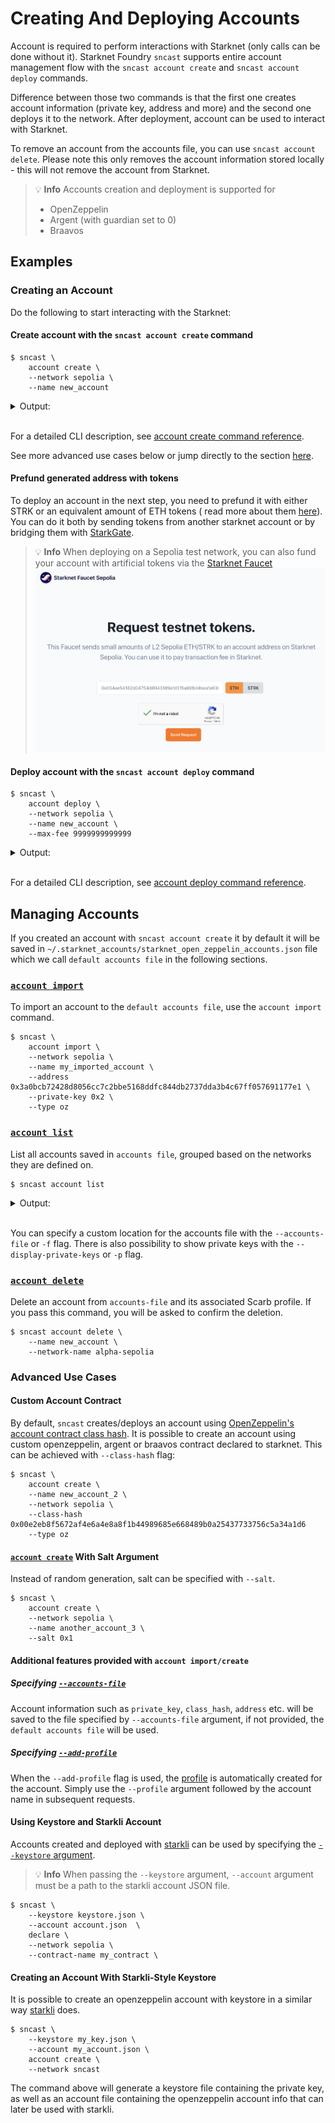 # Creating And Deploying Accounts

Account is required to perform interactions with Starknet (only calls can be done without it). Starknet Foundry `sncast`
supports
entire account management flow with the `sncast account create` and `sncast account deploy` commands.

Difference between those two commands is that the first one creates account information (private key, address and more)
and the second one deploys it to the network. After deployment, account can be used to interact with Starknet.

To remove an account from the accounts file, you can use  `sncast account delete`. Please note this only removes the
account information stored locally - this will not remove the account from Starknet.

> 💡 **Info**
> Accounts creation and deployment is supported for
>  - OpenZeppelin
>  - Argent (with guardian set to 0)
>  - Braavos

## Examples

### Creating an Account

Do the following to start interacting with the Starknet:

#### Create account with the `sncast account create` command

```shell
$ sncast \
    account create \
    --network sepolia \
    --name new_account
```

<details>
<summary>Output:</summary>

```shell
command: account create
add_profile: --add-profile flag was not set. No profile added to snfoundry.toml
address: [..]
max_fee: [..]
message: Account successfully created. Prefund generated address with at least <max_fee> STRK tokens or an equivalent amount of ETH tokens. It is good to send more in the case of higher demand.

To see account creation details, visit:
account: https://sepolia.starkscan.co/contract/[..]
```

</details>
<br>

For a detailed CLI description, see [account create command reference](../appendix/sncast/account/create.md).

See more advanced use cases below or jump directly to the section [here](#advanced-use-cases).

#### Prefund generated address with tokens

To deploy an account in the next step, you need to prefund it with either STRK or an equivalent amount of ETH tokens (
read more about them [here](https://docs.starknet.io/architecture-and-concepts/economics-of-starknet/)).
You can do it both by sending tokens from another starknet account or by bridging them
with [StarkGate](https://starkgate.starknet.io/).

> 💡 **Info**
> When deploying on a Sepolia test network, you can also fund your account with artificial tokens via
> the [Starknet Faucet](https://starknet-faucet.vercel.app)
> ![image](images/starknet-faucet-sepolia.png)

#### Deploy account with the `sncast account deploy` command

<!-- TODO(#2736) -->
<!-- { "ignored": true } -->
```shell
$ sncast \
    account deploy \
    --network sepolia \
	--name new_account \
	--max-fee 9999999999999
```

<details>
<summary>Output:</summary>

```shell
command: account deploy
transaction_hash: [..]

To see invocation details, visit:
transaction: https://sepolia.starkscan.co/tx/[..]
```

</details>
<br>

For a detailed CLI description, see [account deploy command reference](../appendix/sncast/account/deploy.md).

## Managing Accounts

If you created an account with `sncast account create` it by default it will be saved in
`~/.starknet_accounts/starknet_open_zeppelin_accounts.json` file which we call `default accounts file` in the following
sections.

### [`account import`](../appendix/sncast/account/import.md)

To import an account to the `default accounts file`, use the `account import` command.

```shell
$ sncast \
    account import \
	--network sepolia \
    --name my_imported_account \
    --address 0x3a0bcb72428d8056cc7c2bbe5168ddfc844db2737dda3b4c67ff057691177e1 \
    --private-key 0x2 \
    --type oz
```

### [`account list`](../appendix/sncast/account/list.md)

List all accounts saved in `accounts file`, grouped based on the networks they are defined on.

<!-- TODO(#2736) -->
<!-- { "ignored_output": true } -->
```shell
$ sncast account list
```

<details>
<summary>Output:</summary>

```shell
Available accounts (at [..]):
- new_account:
  network: alpha-sepolia
  public key: [..]
  address: [..]
  salt: [..]
  class hash: [..]
  deployed: false
  legacy: false
  type: OpenZeppelin

- my_account:
  network: alpha-sepolia
  public key: 0x48234b9bc6c1e749f4b908d310d8c53dae6564110b05ccf79016dca8ce7dfac
  address: 0x6f4621e7ad43707b3f69f9df49425c3d94fdc5ab2e444bfa0e7e4edeff7992d
  deployed: true
  type: OpenZeppelin
```

</details>
<br>

You can specify a custom location for the accounts file with the `--accounts-file` or `-f` flag.
There is also possibility to show private keys with the `--display-private-keys` or `-p` flag.

### [`account delete`](../appendix/sncast/account/delete.md)

Delete an account from `accounts-file` and its associated Scarb profile. If you pass this command, you will be asked to
confirm the deletion.

```shell
$ sncast account delete \
    --name new_account \
    --network-name alpha-sepolia
```

### Advanced Use Cases

#### Custom Account Contract

By default, `sncast` creates/deploys an account
using [OpenZeppelin's account contract class hash](https://starkscan.co/class/0x00e2eb8f5672af4e6a4e8a8f1b44989685e668489b0a25437733756c5a34a1d6).
It is possible to create an account using custom openzeppelin, argent or braavos contract declared to starknet. This can
be achieved
with `--class-hash` flag:

```shell
$ sncast \
    account create \
    --name new_account_2 \
    --network sepolia \
    --class-hash 0x00e2eb8f5672af4e6a4e8a8f1b44989685e668489b0a25437733756c5a34a1d6
    --type oz
```

#### [`account create`](../appendix/sncast/account/create.md) With Salt Argument

Instead of random generation, salt can be specified with `--salt`.

```shell
$ sncast \
    account create \
    --network sepolia \
    --name another_account_3 \
    --salt 0x1
```

#### Additional features provided with `account import/create`

##### Specifying [`--accounts-file`](../appendix/sncast/account/create.md#create)

Account information such as `private_key`, `class_hash`, `address` etc. will be saved to the file specified by
`--accounts-file` argument,
if not provided, the `default accounts file` will be used.

##### Specifying [`--add-profile`](../appendix/sncast/account/create.md#--add-profile-name)

When the `--add-profile` flag is used, the [profile](../projects/configuration.md#defining-profiles-in-snfoundrytoml)
is automatically created for the account.
Simply use the `--profile` argument followed by the account name in subsequent requests.

#### Using Keystore and Starkli Account

Accounts created and deployed with [starkli](https://book.starkli.rs/accounts#accounts) can be used by specifying the [
`--keystore` argument](../appendix/sncast/common.md#--keystore--k-path_to_keystore_file).

> 💡 **Info**
> When passing the `--keystore` argument, `--account` argument must be a path to the starkli account JSON file.

<!-- Snippets is ignored, because typing password for keystore uses interactive mode -->
<!-- { "ignored": true } -->
```shell
$ sncast \
    --keystore keystore.json \
    --account account.json  \
    declare \
	--network sepolia \
    --contract-name my_contract \
```

#### Creating an Account With Starkli-Style Keystore

It is possible to create an openzeppelin account with keystore in a similar
way [starkli](https://book.starkli.rs/accounts#accounts) does.

<!-- Snippets is ignored, because typing password for keystore uses interactive mode -->
<!-- { "ignored": true } -->
```shell
$ sncast \
    --keystore my_key.json \
    --account my_account.json \
    account create \
    --network sncast
```

The command above will generate a keystore file containing the private key, as well as an account file containing the
openzeppelin account info that can later be used with starkli.
